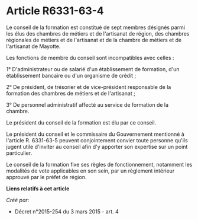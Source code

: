 # Article R6331-63-4

Le conseil de la formation est constitué de sept membres désignés parmi les élus des chambres de métiers et de l'artisanat de
région, des chambres régionales de métiers et de l'artisanat et de la chambre de métiers et de l'artisanat de Mayotte. 

Les fonctions de membre du conseil sont incompatibles avec celles : 

1° D'administrateur ou de salarié d'un établissement de formation, d'un établissement bancaire ou d'un organisme de crédit ; 

2° De président, de trésorier et de vice-président responsable de la formation des chambres de métiers et de l'artisanat ; 

3° De personnel administratif affecté au service de formation de la chambre. 

Le président du conseil de la formation est élu par ce conseil. 

Le président du conseil et le commissaire du Gouvernement mentionné à l'article R. 6331-63-5 peuvent conjointement convier
toute personne qu'ils jugent utile d'inviter au conseil afin d'y apporter son expertise sur un point particulier. 

Le conseil de la formation fixe ses règles de fonctionnement, notamment les modalités de vote applicables en son sein, par un
règlement intérieur approuvé par le préfet de région.

**Liens relatifs à cet article**

_Créé par_:

  - Décret n°2015-254 du 3 mars 2015 - art. 4
